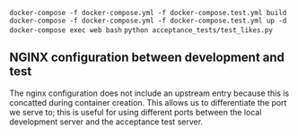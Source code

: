 `docker-compose -f docker-compose.yml -f docker-compose.test.yml build`
`docker-compose -f docker-compose.yml -f docker-compose.test.yml up -d`
`docker-compose exec web bash`
`python acceptance_tests/test_likes.py`


## NGINX configuration between development and test

The nginx configuration does not include an upstream entry because this is
concatted during container creation. This allows us to differentiate the
port we serve to; this is useful for using different ports between the local
development server and the acceptance test server.
